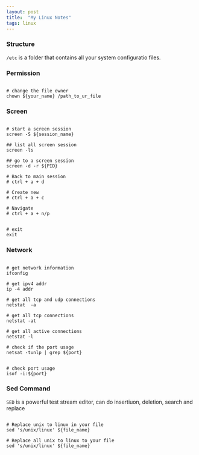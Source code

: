 ```yaml
---
layout: post
title:  "My Linux Notes"
tags: linux 
---
```


### Structure

`/etc` is a folder that contains all your system configuratio files.



### Permission

```console

# change the file owner
chown ${your_name} /path_to_ur_file

```


### Screen

```console

# start a screen session
screen -S ${session_name}

## list all screen session
screen -ls 

## go to a screen session
screen -d -r ${PID}

# Back to main session
# ctrl + a + d

# Create new 
# ctrl + a + c

# Navigate
# ctrl + a + n/p


# exit
exit

```

### Network

```console

# get network information
ifconfig

# get ipv4 addr
ip -4 addr

# get all tcp and udp connections
netstat  -a 

# get all tcp connections
netstat -at

# get all active connections
netstat -l

# check if the port usage
netsat -tunlp | grep ${port}


# check port usage 
isof -i:${port}

```


### Sed Command
`SED` is a powerful test stream editor, can do insertiuon, deletion, search and replace

```console

# Replace unix to linux in your file
sed 's/unix/linux' ${file_name} 

# Replace all unix to linux to your file
sed 's/unix/linux' ${file_name}

```

